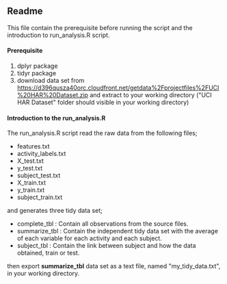 ## Readme
This file contain the prerequisite before running the script and the introduction to run_analysis.R script.

#### Prerequisite
1. dplyr package
2. tidyr package
3. download data set from https://d396qusza40orc.cloudfront.net/getdata%2Fprojectfiles%2FUCI%20HAR%20Dataset.zip and extract to your working directory ("UCI HAR Dataset" folder should visible in your working directory)

#### Introduction to the run_analysis.R
The run_analysis.R script read the raw data from the following files;
- features.txt
- activity_labels.txt
- X_test.txt
- y_test.txt
- subject_test.txt
- X_train.txt
- y_train.txt
- subject_train.txt

and generates three tidy data set;
- complete_tbl  : Contain all observations from the source files.
- summarize_tbl : Contain the independent tidy data set with the average of each variable for each activity and each subject.
- subject_tbl   : Contain the link between subject and how the data obtained, train or test.

then export **summarize_tbl** data set as a text file, named "my_tidy_data.txt", in your working directory.
